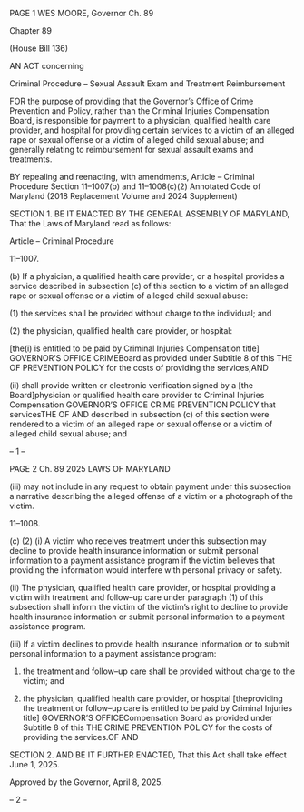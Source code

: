PAGE 1
WES MOORE, Governor Ch. 89

Chapter 89

(House Bill 136)

AN ACT concerning

Criminal Procedure – Sexual Assault Exam and Treatment Reimbursement

FOR the purpose of providing that the Governor’s Office of Crime Prevention and Policy,
rather than the Criminal Injuries Compensation Board, is responsible for payment
to a physician, qualified health care provider, and hospital for providing certain
services to a victim of an alleged rape or sexual offense or a victim of alleged child
sexual abuse; and generally relating to reimbursement for sexual assault exams and
treatments.

BY repealing and reenacting, with amendments,
Article – Criminal Procedure
Section 11–1007(b) and 11–1008(c)(2)
Annotated Code of Maryland
(2018 Replacement Volume and 2024 Supplement)

SECTION 1. BE IT ENACTED BY THE GENERAL ASSEMBLY OF MARYLAND,
That the Laws of Maryland read as follows:

Article – Criminal Procedure

11–1007.

(b) If a physician, a qualified health care provider, or a hospital provides a service
described in subsection (c) of this section to a victim of an alleged rape or sexual offense or
a victim of alleged child sexual abuse:

(1) the services shall be provided without charge to the individual; and

(2) the physician, qualified health care provider, or hospital:

[the(i) is entitled to be paid by Criminal Injuries Compensation
title] GOVERNOR’S OFFICE CRIMEBoard as provided under Subtitle 8 of this THE OF
PREVENTION POLICY for the costs of providing the services;AND

(ii) shall provide written or electronic verification signed by a
[the Board]physician or qualified health care provider to Criminal Injuries Compensation
GOVERNOR’S OFFICE CRIME PREVENTION POLICY that servicesTHE OF AND
described in subsection (c) of this section were rendered to a victim of an alleged rape or
sexual offense or a victim of alleged child sexual abuse; and

– 1 –

PAGE 2
Ch. 89 2025 LAWS OF MARYLAND

(iii) may not include in any request to obtain payment under this
subsection a narrative describing the alleged offense of a victim or a photograph of the
victim.

11–1008.

(c) (2) (i) A victim who receives treatment under this subsection may
decline to provide health insurance information or submit personal information to a
payment assistance program if the victim believes that providing the information would
interfere with personal privacy or safety.

(ii) The physician, qualified health care provider, or hospital
providing a victim with treatment and follow–up care under paragraph (1) of this
subsection shall inform the victim of the victim’s right to decline to provide health
insurance information or submit personal information to a payment assistance program.

(iii) If a victim declines to provide health insurance information or to
submit personal information to a payment assistance program:

1. the treatment and follow–up care shall be provided
without charge to the victim; and

2. the physician, qualified health care provider, or hospital
[theproviding the treatment or follow–up care is entitled to be paid by Criminal Injuries
title] GOVERNOR’S OFFICECompensation Board as provided under Subtitle 8 of this THE
CRIME PREVENTION POLICY for the costs of providing the services.OF AND

SECTION 2. AND BE IT FURTHER ENACTED, That this Act shall take effect June
1, 2025.

Approved by the Governor, April 8, 2025.

– 2 –